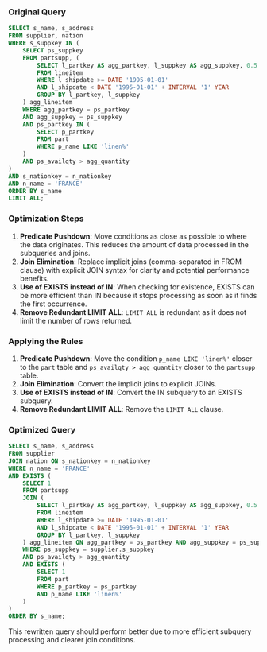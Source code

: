 ### Original Query
```sql
SELECT s_name, s_address 
FROM supplier, nation 
WHERE s_suppkey IN (
    SELECT ps_suppkey 
    FROM partsupp, (
        SELECT l_partkey AS agg_partkey, l_suppkey AS agg_suppkey, 0.5 * SUM(l_quantity) AS agg_quantity 
        FROM lineitem 
        WHERE l_shipdate >= DATE '1995-01-01' 
        AND l_shipdate < DATE '1995-01-01' + INTERVAL '1' YEAR 
        GROUP BY l_partkey, l_suppkey
    ) agg_lineitem 
    WHERE agg_partkey = ps_partkey 
    AND agg_suppkey = ps_suppkey 
    AND ps_partkey IN (
        SELECT p_partkey 
        FROM part 
        WHERE p_name LIKE 'linen%'
    ) 
    AND ps_availqty > agg_quantity
) 
AND s_nationkey = n_nationkey 
AND n_name = 'FRANCE' 
ORDER BY s_name 
LIMIT ALL;
```

### Optimization Steps

1. **Predicate Pushdown**: Move conditions as close as possible to where the data originates. This reduces the amount of data processed in the subqueries and joins.
2. **Join Elimination**: Replace implicit joins (comma-separated in FROM clause) with explicit JOIN syntax for clarity and potential performance benefits.
3. **Use of EXISTS instead of IN**: When checking for existence, EXISTS can be more efficient than IN because it stops processing as soon as it finds the first occurrence.
4. **Remove Redundant LIMIT ALL**: `LIMIT ALL` is redundant as it does not limit the number of rows returned.

### Applying the Rules

1. **Predicate Pushdown**: Move the condition `p_name LIKE 'linen%'` closer to the `part` table and `ps_availqty > agg_quantity` closer to the `partsupp` table.
2. **Join Elimination**: Convert the implicit joins to explicit JOINs.
3. **Use of EXISTS instead of IN**: Convert the IN subquery to an EXISTS subquery.
4. **Remove Redundant LIMIT ALL**: Remove the `LIMIT ALL` clause.

### Optimized Query
```sql
SELECT s_name, s_address 
FROM supplier
JOIN nation ON s_nationkey = n_nationkey 
WHERE n_name = 'FRANCE'
AND EXISTS (
    SELECT 1
    FROM partsupp
    JOIN (
        SELECT l_partkey AS agg_partkey, l_suppkey AS agg_suppkey, 0.5 * SUM(l_quantity) AS agg_quantity 
        FROM lineitem 
        WHERE l_shipdate >= DATE '1995-01-01' 
        AND l_shipdate < DATE '1995-01-01' + INTERVAL '1' YEAR 
        GROUP BY l_partkey, l_suppkey
    ) agg_lineitem ON agg_partkey = ps_partkey AND agg_suppkey = ps_suppkey
    WHERE ps_suppkey = supplier.s_suppkey
    AND ps_availqty > agg_quantity
    AND EXISTS (
        SELECT 1
        FROM part
        WHERE p_partkey = ps_partkey
        AND p_name LIKE 'linen%'
    )
)
ORDER BY s_name;
```

This rewritten query should perform better due to more efficient subquery processing and clearer join conditions.